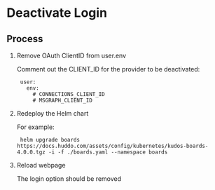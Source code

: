 # Deactivate Login

## Process

1. Remove OAuth ClientID from user.env

    Comment out the CLIENT_ID for the provider to be deactivated:

        user:
          env:
            # CONNECTIONS_CLIENT_ID
            # MSGRAPH_CLIENT_ID

1. Redeploy the Helm chart

    For example:

        helm upgrade boards https://docs.huddo.com/assets/config/kubernetes/kudos-boards-4.0.0.tgz -i -f ./boards.yaml --namespace boards

1. Reload webpage

    The login option should be removed